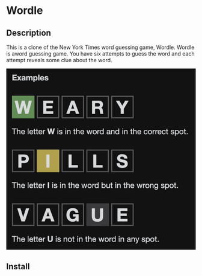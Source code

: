 # Wordle

## Description
This is a clone of the New York Times word guessing game, Wordle. Wordle is aword guessing game. You have six attempts to guess the word and each attempt reveals some clue about the word.

![Example](images/example.png)

## Install
